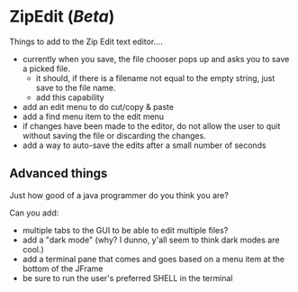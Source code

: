 # ZipEdit (_Beta_)

Things to add to the Zip Edit text editor....

- currently when you save, the file chooser pops up and asks you to save a picked file.
  - it should, if there is a filename not equal to the empty string, just save to the file name.
  - add this capability
- add an edit menu to do cut/copy & paste
- add a find menu item to the edit menu
- if changes have been made to the editor, do not allow the user to quit without saving the file or discarding the changes.
- add a way to auto-save the edits after a small number of seconds

## Advanced things

Just how good of a java programmer do you think you are?

Can you add:

- multiple tabs to the GUI to be able to edit multiple files?
- add a "dark mode" (why? I dunno, y'all seem to think dark modes are cool.)
- add a terminal pane that comes and goes based on a menu item at the bottom of the JFrame
- be sure to run the user's preferred SHELL in the terminal

